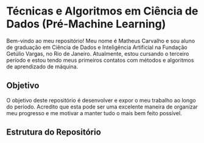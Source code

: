 # Técnicas e Algoritmos em Ciência de Dados (Pré-Machine Learning)

Bem-vindo ao meu repositório! Meu nome é Matheus Carvalho e sou aluno de graduação em Ciência de Dados e Inteligência Artificial na Fundação Getúlio Vargas, no Rio de Janeiro. Atualmente, estou cursando o terceiro período e estou tendo meus primeiros contatos com métodos e algoritmos de aprendizado de máquina. 

## Objetivo

O objetivo deste repositório é desenvolver e expor o meu trabalho ao longo do período. Acredito que esta pode ser uma excelente maneira de organizar meu progresso e me motivar a manter tudo o mais bem feito possível.

## Estrutura do Repositório
